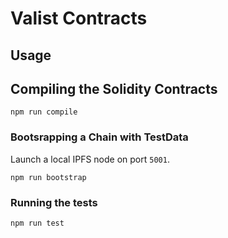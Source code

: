 # Valist Contracts

## Usage

## Compiling the Solidity Contracts
```
npm run compile
```

### Bootsrapping a Chain with TestData
Launch a local IPFS node on port `5001`.

```
npm run bootstrap
```

### Running the tests
```
npm run test
```
